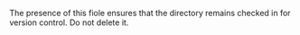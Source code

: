 The presence of this fiole ensures that the directory remains checked in for version control. Do not delete it.
